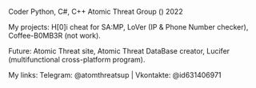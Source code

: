 Coder Python, C#, C++
Atomic Threat Group () 2022

My projects:
  H[0]i cheat for SA:MP,
  LoVer (IP & Phone Number checker),
  Coffee-B0MB3R (not work).
  
 Future:
  Atomic Threat site,
  Atomic Threat DataBase creator,
  Lucifer (multifunctional cross-platform program).
  
 My links:
  Telegram: @atomthreatsup |
  Vkontakte: @id631406971
